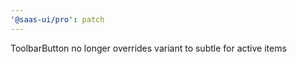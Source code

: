 ```yaml
---
'@saas-ui/pro': patch
---
```


ToolbarButton no longer overrides variant to subtle for active items
